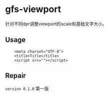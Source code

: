 # gfs-viewport
针对不同dpr调整viewport的scale和基础文字大小。

## Usage

```
    <meta charset="UTF-8">
    <title>Title</title>
    <script src=""></script>
```

## Repair

`version 0.1.0` 第一版